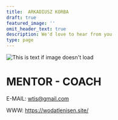 ```yaml
---
title:  ARKADIUSZ KORBA
draft: true
featured_image: ''
omit_header_text: true
description: We'd love to hear from you
type: page
---
```



![This is text if image doesn't load](/images/ARCOS_logo2.png "")


# MENTOR - COACH

E-MAIL: wtis@gmail.com 

WWW: https://wodatlenisen.site/